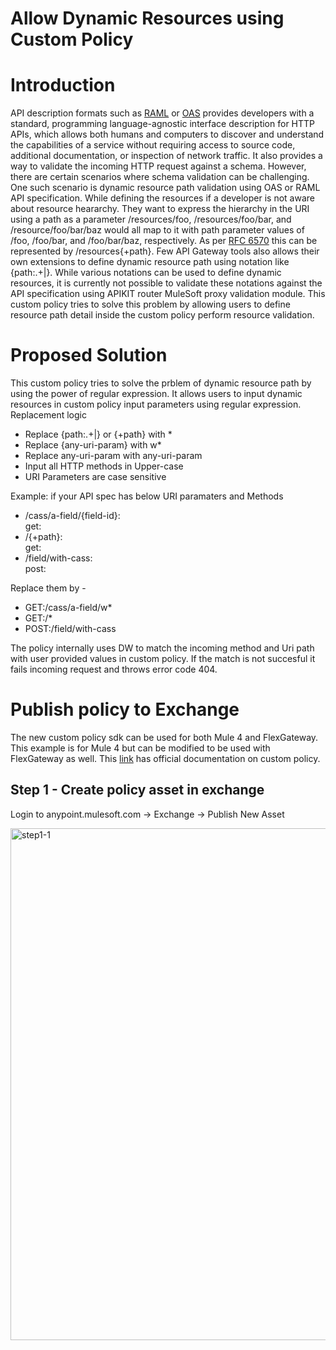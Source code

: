 # Allow Dynamic Resources using Custom Policy

# Introduction
API description formats such as [RAML](https://raml.org/developers/raml-200-tutorial) or [OAS](https://github.com/OAI/OpenAPI-Specification) provides developers with a standard, programming language-agnostic interface description for HTTP APIs, which allows both humans and computers to discover and understand the capabilities of a service without requiring access to source code, additional documentation, or inspection of network traffic. It also provides a way to validate the incoming HTTP request against a schema.
However, there are certain scenarios where schema validation can be challenging. One such scenario is dynamic resource path validation using OAS or RAML API specification. While defining the resources if a developer is not aware about resource heararchy. They want to express the hierarchy in the URI using a path as a parameter /resources/foo, /resources/foo/bar, and /resource/foo/bar/baz would all map to it with path parameter values of /foo, /foo/bar, and /foo/bar/baz, respectively. As per [RFC 6570](https://www.rfc-editor.org/rfc/rfc6570) this can be represented by /resources{+path}. Few API Gateway tools also allows their own extensions to define dynamic resource path using notation like {path:.+|}. 
While various notations can be used to define dynamic resources, it is currently not possible to validate these notations against the API specification using APIKIT router MuleSoft proxy validation module. This custom policy tries to solve this problem by allowing users to define resource path detail inside the custom policy perform resource validation.

# Proposed Solution
This custom policy tries to solve the prblem of dynamic resource path by using the power of regular expression. It allows users to input dynamic resources in custom policy input parameters using regular expression.
  Replacement logic 
  - Replace {path:.+|} or {+path} with *
  - Replace {any-uri-param} with w*
  - Replace any-uri-param with any-uri-param
  - Input all HTTP methods in Upper-case
  - URI Parameters are case sensitive

  Example:
  if your API spec has below URI paramaters and Methods

  - /cass/a-field/{field-id}:<br/>
      get:
  - /{+path}:<br/>
      get: 
  - /field/with-cass: <br/>
      post:


  Replace them by - 
  - GET:/cass/a-field/w*
  - GET:/*
  - POST:/field/with-cass
  
  The policy internally uses DW to match the incoming method and Uri path with user provided values in custom policy. If the match is not succesful it fails incoming request and throws error code 404.
  
  # Publish policy to Exchange
  The new custom policy sdk can be used for both Mule 4 and FlexGateway. This example is for Mule 4 but can be modified to be used with FlexGateway as well. This [link](https://docs.mulesoft.com/gateway/1.1/policies-custom-flex-getting-started) has official documentation on custom policy.
  
  ## Step 1 - Create policy asset in exchange
  Login to anypoint.mulesoft.com -> Exchange -> Publish New Asset
  
<img width="819" alt="step1-1" src="https://user-images.githubusercontent.com/44620039/189748395-1820e5c7-2996-40e4-beb7-4562718af84f.png">

